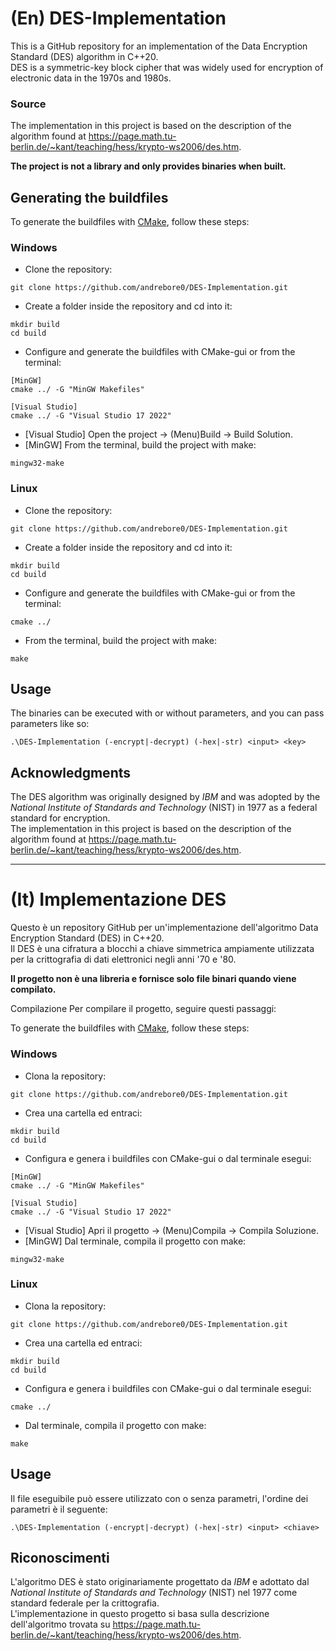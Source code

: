 # (En) DES-Implementation

This is a GitHub repository for an implementation of the Data Encryption Standard (DES) algorithm in C++20.\
DES is a symmetric-key block cipher that was widely used for encryption of electronic data in the 1970s and 1980s.

### Source
The implementation in this project is based on the description of the algorithm found at https://page.math.tu-berlin.de/~kant/teaching/hess/krypto-ws2006/des.htm.

**The project is not a library and only provides binaries when built.**

## Generating the buildfiles

To generate the buildfiles with [CMake](https://cmake.org), follow these steps:

### Windows
* Clone the repository:
```
git clone https://github.com/andrebore0/DES-Implementation.git
```
* Create a folder inside the repository and cd into it:
```
mkdir build
cd build
```
* Configure and generate the buildfiles with CMake-gui or from the terminal:
```
[MinGW]
cmake ../ -G "MinGW Makefiles"

[Visual Studio]
cmake ../ -G "Visual Studio 17 2022"
```
* \[Visual Studio\] Open the project -> (Menu)Build -> Build Solution.
* \[MinGW\] From the terminal, build the project with make:
```
mingw32-make
```

### Linux
* Clone the repository:
```
git clone https://github.com/andrebore0/DES-Implementation.git
```
* Create a folder inside the repository and cd into it:
```
mkdir build
cd build
```
* Configure and generate the buildfiles with CMake-gui or from the terminal:
```
cmake ../
```
* From the terminal, build the project with make:
```
make
```

## Usage
The binaries can be executed with or without parameters, and you can pass parameters like so:
```
.\DES-Implementation (-encrypt|-decrypt) (-hex|-str) <input> <key>
```

## Acknowledgments
The DES algorithm was originally designed by *IBM* and was adopted by the *National Institute of Standards and Technology* (NIST) in 1977 as a federal standard for encryption.\
The implementation in this project is based on the description of the algorithm found at https://page.math.tu-berlin.de/~kant/teaching/hess/krypto-ws2006/des.htm.

---

# (It) Implementazione DES
Questo è un repository GitHub per un'implementazione dell'algoritmo Data Encryption Standard (DES) in C++20.\
Il DES è una cifratura a blocchi a chiave simmetrica ampiamente utilizzata per la crittografia di dati elettronici negli anni '70 e '80.

**Il progetto non è una libreria e fornisce solo file binari quando viene compilato.**

Compilazione
Per compilare il progetto, seguire questi passaggi:

To generate the buildfiles with [CMake](https://cmake.org), follow these steps:

### Windows
* Clona la repository:
```
git clone https://github.com/andrebore0/DES-Implementation.git
```
* Crea una cartella ed entraci:
```
mkdir build
cd build
```
* Configura e genera i buildfiles con CMake-gui o dal terminale esegui:
```
[MinGW]
cmake ../ -G "MinGW Makefiles"

[Visual Studio]
cmake ../ -G "Visual Studio 17 2022"
```
* \[Visual Studio\] Apri il progetto -> (Menu)Compila -> Compila Soluzione.
* \[MinGW\] Dal terminale, compila il progetto con make:
```
mingw32-make
```

### Linux
* Clona la repository:
```
git clone https://github.com/andrebore0/DES-Implementation.git
```
* Crea una cartella ed entraci:
```
mkdir build
cd build
```
* Configura e genera i buildfiles con CMake-gui o dal terminale esegui:
```
cmake ../
```
* Dal terminale, compila il progetto con make:
```
make
```

## Usage
Il file eseguibile può essere utilizzato con o senza parametri, l'ordine dei parametri è il seguente:
```
.\DES-Implementation (-encrypt|-decrypt) (-hex|-str) <input> <chiave>
```

## Riconoscimenti
L'algoritmo DES è stato originariamente progettato da *IBM* e adottato dal *National Institute of Standards and Technology* (NIST) nel 1977 come standard federale per la crittografia.\
L'implementazione in questo progetto si basa sulla descrizione dell'algoritmo trovata su https://page.math.tu-berlin.de/~kant/teaching/hess/krypto-ws2006/des.htm. 
